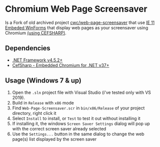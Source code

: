 # Chromium Web Page Screensaver

Is a Fork of old archived project [cwc/web-page-screensaver](https://github.com/cwc/web-page-screensaver) that use [IE 11 Embeded WinForms](https://docs.microsoft.com/en-us/dotnet/api/system.windows.forms.webbrowser?view=netframework-4.8) that display web pages as your screensaver using Chromium [(using CEFSHARP)](https://github.com/cefsharp/CefSharp).

## Dependencies

- [.NET Framework v4.5.2+](https://www.microsoft.com/en-US/download/details.aspx?id=42642 ".NET Framework")
- [CefSharp - Embedded Chromium for .NET v37+](https://cefsharp.github.io/ "CefSharp - Embedded Chromium for .NET")

## Usage (Windows 7 & up)

1. Open the `.sln` project file with Visual Studio (i've tested only with VS 2019).
2. Build in `Release` with `x86` mode
1. Find `Web-Page-Screensaver.scr` in `bin/x86/Release` of your project directory, right click it
2. Select `Install` to install, or `Test` to test it out without installing it
3. If installing it, the windows `Screen Saver Settings` dialog will pop up with the correct screen saver already selected
4. Use the `Settings...` button in the same dialog to change the web page(s) list displayed by the screen saver
